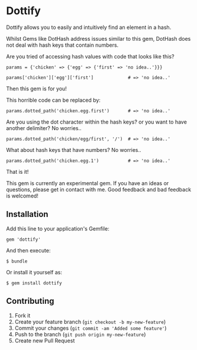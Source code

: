 # Dottify

Dottify allows you to easily and intuitively find an element in a hash.

Whilst Gems like DotHash address issues similar to this gem, DotHash does not deal with hash keys that contain numbers.


Are you tried of accessing hash values with code that looks like this?

    params = {'chicken' => {'egg' => {'first' => 'no idea..'}}}

    params['chicken']['egg']['first']             # => 'no idea..'


Then this gem is for you!

This horrible code can be replaced by:

    params.dotted_path('chicken.egg.first')       # => 'no idea..'

Are you using the dot character within the hash keys? or you want to have another delimiter? No worries..

    params.dotted_path('chicken/egg/first', '/')  # => 'no idea..'

What about hash keys that have numbers? No worries..

    params.dotted_path('chicken.egg.1')           # => 'no idea..'


That is it!

This gem is currently an experimental gem.  If you have an ideas or questions, please get in contact with me.  Good feedback and bad feedback is welcomed!

## Installation

Add this line to your application's Gemfile:

    gem 'dottify'

And then execute:

    $ bundle

Or install it yourself as:

    $ gem install dottify

## Contributing

1. Fork it
2. Create your feature branch (`git checkout -b my-new-feature`)
3. Commit your changes (`git commit -am 'Added some feature'`)
4. Push to the branch (`git push origin my-new-feature`)
5. Create new Pull Request
